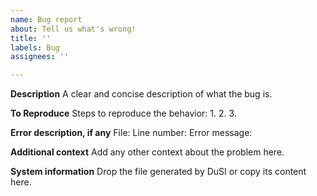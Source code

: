 ```yaml
---
name: Bug report
about: Tell us what's wrong!
title: ''
labels: Bug
assignees: ''

---
```


<!-- 
Before submitting a bug report, please follow these steps which will help us diagnose your problem:

1. Please download "DuSI": https://rxlaboratory.org/tools/dusi/
A script to try to fix issues and get needed system information for debugging

2. Run DuSI in After Effects and click the "Fix / Uninstall" button.

3. Try again to run Duik and try to reproduce the bug. If it's fixed, congrats! If not, continue to the next step.

4. Run DuSI again and click the "Get System Information" button. It will ask you to save the info to a file. Choose one, and post it here!

5. Write your bug report below, and don't forget to attach the file saved by DuSI or copy/paste its content here. (it's a simple text file)

Thanks!
-->

**Description**
A clear and concise description of what the bug is.

**To Reproduce**
Steps to reproduce the behavior:
1. 
2. 
3. 

**Error description, if any**
File: 
Line number:
Error message: 

**Additional context**
Add any other context about the problem here.

**System information**
Drop the file generated by DuSI or copy its content here.
